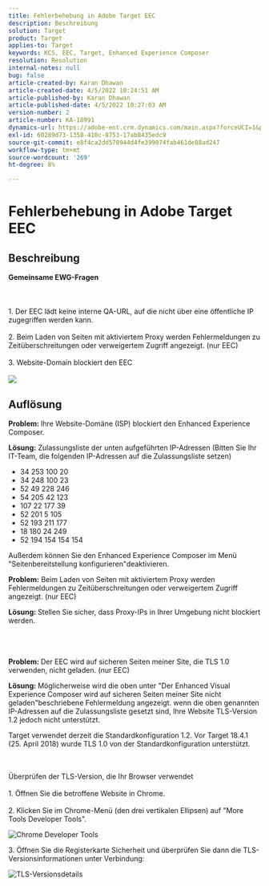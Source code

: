 ```yaml
---
title: Fehlerbehebung in Adobe Target EEC
description: Beschreibung
solution: Target
product: Target
applies-to: Target
keywords: KCS, EEC, Target, Enhanced Experience Composer
resolution: Resolution
internal-notes: null
bug: false
article-created-by: Karan Dhawan
article-created-date: 4/5/2022 10:24:51 AM
article-published-by: Karan Dhawan
article-published-date: 4/5/2022 10:27:03 AM
version-number: 2
article-number: KA-18991
dynamics-url: https://adobe-ent.crm.dynamics.com/main.aspx?forceUCI=1&pagetype=entityrecord&etn=knowledgearticle&id=b7c7fe9c-cab4-ec11-983f-000d3a5d0d73
exl-id: 60289d73-1358-410c-8753-17ab8435edc9
source-git-commit: e8f4ca2dd578944d4fe399074fab461de88ad247
workflow-type: tm+mt
source-wordcount: '269'
ht-degree: 8%

---
```


# Fehlerbehebung in Adobe Target EEC

## Beschreibung

<b>Gemeinsame EWG-Fragen</b><br><br> <br><br>1. Der EEC lädt keine interne QA-URL, auf die nicht über eine öffentliche IP zugegriffen werden kann.<br><br>2. Beim Laden von Seiten mit aktiviertem Proxy werden Fehlermeldungen zu Zeitüberschreitungen oder verweigertem Zugriff angezeigt. (nur EEC)<br><br>3. Website-Domain blockiert den EEC<br><br>![](assets/___b9c7fe9c-cab4-ec11-983f-000d3a5d0d73___.png)

## Auflösung


<b>Problem: </b>Ihre Website-Domäne (ISP) blockiert den Enhanced Experience Composer.

<b>Lösung:</b> Zulassungsliste der unten aufgeführten IP-Adressen (Bitten Sie Ihr IT-Team, die folgenden IP-Adressen auf die Zulassungsliste setzen)



- 34 253 100 20
- 34 248 100 23
- 52 49 228 246
- 54 205 42 123
- 107 22 177 39
- 52 201 5 105
- 52 193 211 177
- 18 180 24 249
- 52 194 154 154 154


Außerdem können Sie den Enhanced Experience Composer im Menü &quot;Seitenbereitstellung konfigurieren&quot;deaktivieren.





<b>Problem:</b> Beim Laden von Seiten mit aktiviertem Proxy werden Fehlermeldungen zu Zeitüberschreitungen oder verweigertem Zugriff angezeigt. (nur EEC)  

<b>Lösung: </b>Stellen Sie sicher, dass Proxy-IPs in Ihrer Umgebung nicht blockiert werden.
<br><br> <br><br>


<b>Problem: </b>Der EEC wird auf sicheren Seiten meiner Site, die TLS 1.0 verwenden, nicht geladen. (nur EEC)  

<b>Lösung: </b>Möglicherweise wird die oben unter &quot;Der Enhanced Visual Experience Composer wird auf sicheren Seiten meiner Site nicht geladen&quot;beschriebene Fehlermeldung angezeigt. wenn die oben genannten IP-Adressen auf die Zulassungsliste gesetzt sind, Ihre Website TLS-Version 1.2 jedoch nicht unterstützt.

Target verwendet derzeit die Standardkonfiguration 1.2. Vor Target 18.4.1 (25. April 2018) wurde TLS 1.0 von der Standardkonfiguration unterstützt.


<br><br>Überprüfen der TLS-Version, die Ihr Browser verwendet<br><br>1. Öffnen Sie die betroffene Website in Chrome.<br><br>2.<b> </b>Klicken Sie im Chrome-Menü (den drei vertikalen Ellipsen) auf &quot;More Tools Developer Tools&quot;.


![Chrome Developer Tools](https://experienceleague.adobe.com/docs/target/assets/chrome-developer-tools.png?lang=en)

3. Öffnen Sie die Registerkarte Sicherheit und überprüfen Sie dann die TLS-Versionsinformationen unter Verbindung:

![TLS-Versionsdetails](https://experienceleague.adobe.com/docs/target/assets/chrome-tls-version.png?lang=en)
